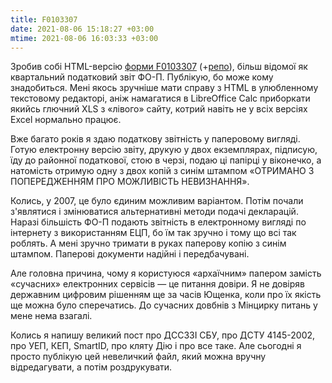 ```yaml
---
title: F0103307
date: 2021-08-06 15:18:27 +03:00
mtime: 2021-08-06 16:03:33 +03:00
---
```


Зробив собі HTML-версію [форми F0103307][1] (+[репо][2]), більш відомої як квартальний податковий звіт ФО-П. Публікую, бо може кому знадобиться. Мені якось зручніше мати справу з HTML в улюбленному текстовому редакторі, аніж намагатися в LibreOffice Calc приборкати якийсь глючний XLS з «лівого» сайту, котрий навіть не у всіх версіях Excel нормально працює.

Вже багато років я здаю податкову звітність у паперовому вигляді. Готую електронну версію звіту, друкую у двох екземплярах, підписую, їду до районної податкової, стою в черзі, подаю ці папірці у віконечко, а натомість отримую одну з двох копій з синім штампом «ОТРИМАНО З ПОПЕРЕДЖЕННЯМ ПРО МОЖЛИВІСТЬ НЕВИЗНАННЯ».

Колись, у 2007, це було єдиним можливим варіантом. Потім почали з'являтися і змінюватися альтернативні методи подачі декларацій. Наразі більшість ФО-П подають звітність в електронному вигляді по інтернету з використанням ЕЦП, бо їм так зручно і тому що всі так роблять. А мені зручно тримати в руках паперову копію з синім штампом. Паперові документи надійні і передбачувані.

Але головна причина, чому я користуюся «архаїчним» папером замість «сучасних» електронних сервісів — це питання довіри. Я не довіряв державним цифровим рішенням ще за часів Ющенка, коли про їх якість ще можна було сперечатись. До сучасних довбнів з Мінцирку питань у мене нема взагалі.

Колись я напишу великий пост про ДССЗЗІ СБУ, про ДСТУ 4145-2002, про УЕП, КЕП, SmartID, про кляту Дію і про все таке. Але сьогодні я просто публікую цей невеличкий файл, який можна вручну відредагувати, а потім роздрукувати.

[1]: https://kastaneda.github.io/misc/F0103307.html
[2]: https://github.com/kastaneda/misc/
